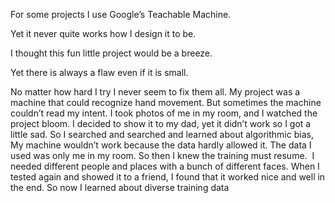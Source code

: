 For some projects I use Google’s Teachable Machine.

Yet it never quite works how I design it to be. 

I thought this fun little project would be a breeze.

Yet there is always a flaw even if it is small.

No matter how hard I try I never seem to fix them all.
My project was a machine that could recognize hand movement.
But sometimes the machine couldn’t read my intent.
I took photos of me in my room, and I watched the project bloom.
I decided to show it to my dad, yet it didn’t work so I got a little sad.
So I searched and searched and learned about algorithmic bias,
My machine wouldn’t work because the data hardly allowed it.
The data I used was only me in my room.
So then I knew the training must resume. 
I needed different people and places with a bunch of different faces.
When I tested again and showed it to a friend,
I found that it worked nice and well in the end.
So now I learned about diverse training data